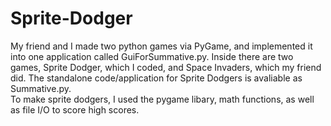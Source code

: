 # Sprite-Dodger
My friend and I made two python games via PyGame, and implemented it into one application called GuiForSummative.py.
Inside there are two games, Sprite Dodger, which I coded, and Space Invaders, which my friend did.
The standalone code/application for Sprite Dodgers is avaliable as Summative.py.<br >
To make sprite dodgers, I used the pygame libary, math functions, as well as file I/O to score high scores.



